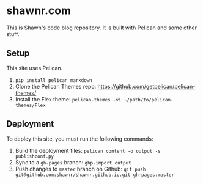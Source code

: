 # shawnr.com

This is Shawn's code blog repository. It is built with Pelican and some other
stuff.

## Setup

This site uses Pelican.

1. `pip install pelican markdown`
2. Clone the Pelican Themes repo: https://github.com/getpelican/pelican-themes/
3. Install the Flex theme: `pelican-themes -vi ~/path/to/pelican-themes/Flex`

## Deployment

To deploy this site, you must run the following commands:

1. Build the deployment files: `pelican content -o output -s publishconf.py`
2. Sync to a `gh-pages` branch: `ghp-import output`
3. Push changes to `master` branch on Github: `git push git@github.com:shawnr/shawnr.github.io.git gh-pages:master`
